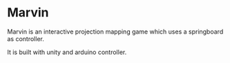 # Marvin
Marvin is an interactive projection mapping game which uses a springboard as controller.

It is built with unity and arduino controller.